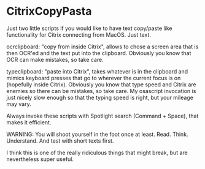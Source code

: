 # CitrixCopyPasta
Just two little scripts if you would like to have text copy/paste like functionality for Citrix connecting from MacOS. Just text.

ocrclipboard: "copy from inside Citrix", allows to chose a screen area that is then OCR'ed and the text put into the clipboard. Obviously you know that OCR can make mistakes, so take care.

typeclipboard: "paste into Citrix", takes whatever is in the clipboard and mimics keyboard presses that go to wherever the current focus is on (hopefully inside Citrix). Obviously you know that type speed and Citrix are enemies so there can be mistakes, so take care. My osascript invocation is just nicely slow enough so that the typing speed is right, but your mileage may vary.

Always invoke these scripts with Spotlight search (Command + Space), that makes it efficient.

WARNING: You will shoot yourself in the foot once at least. Read. Think. Understand. And test with short texts first.

I think this is one of the really ridiculous things that might break, but are nevertheless super useful.
